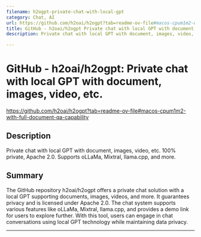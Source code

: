 ```yaml
---
filename: h2ogpt-private-chat-with-local-gpt
category: Chat, AI
url: https://github.com/h2oai/h2ogpt?tab=readme-ov-file#macos-cpum1m2-with-full-document-qa-capability
title: GitHub - h2oai/h2ogpt Private chat with local GPT with document, images, video, etc.
description: Private chat with local GPT with document, images, video, etc. 100% private, Apache 2.0. Supports oLLaMa, Mixtral, llama.cpp, and more.

--- 
```


# GitHub - h2oai/h2ogpt: Private chat with local GPT with document, images, video, etc.

https://github.com/h2oai/h2ogpt?tab=readme-ov-file#macos-cpum1m2-with-full-document-qa-capability

## Description

Private chat with local GPT with document, images, video, etc. 100% private, Apache 2.0. Supports oLLaMa, Mixtral, llama.cpp, and more.

## Summary

The GitHub repository h2oai/h2ogpt offers a private chat solution with a local GPT supporting documents, images, videos, and more. It guarantees privacy and is licensed under Apache 2.0. The chat system supports various features like oLLaMa, Mixtral, llama.cpp, and provides a demo link for users to explore further. With this tool, users can engage in chat conversations using local GPT technology while maintaining data privacy.

---
